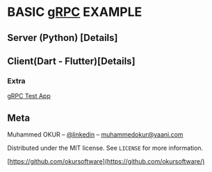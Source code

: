 # BASIC [gRPC](grpc.io) EXAMPLE

## Server (Python) [Details]

## Client(Dart - Flutter)[Details]

### Extra

[gRPC Test App](https://github.com/uw-labs/bloomrpc)

## Meta

Muhammed OKUR – [@linkedin](https://www.linkedin.com/in/muhammed-okur-035b06111/) – muhammedokur@yaani.com

Distributed under the MIT license. See ``LICENSE`` for more information.

[https://github.com/okursoftware](https://github.com/okursoftware/)
